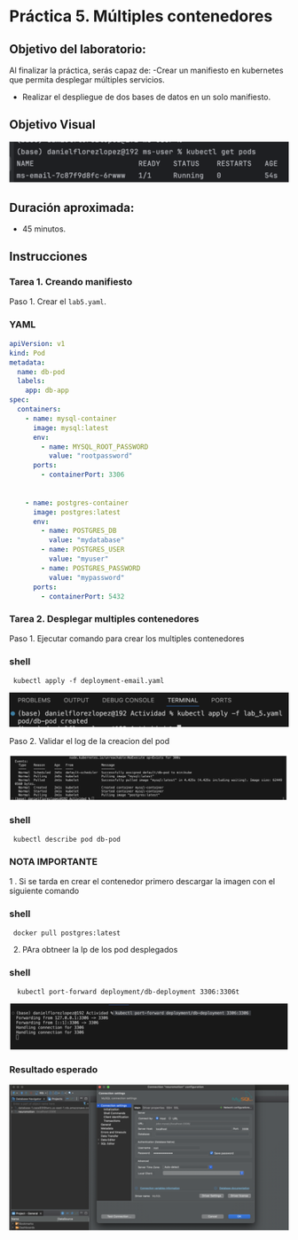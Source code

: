 # Práctica 5. Múltiples contenedores

## Objetivo del laboratorio:
Al finalizar la práctica, serás capaz de:
-Crear un manifiesto en kubernetes que permita desplegar múltiples servicios.
- Realizar el despliegue de dos bases de datos en un solo manifiesto.

## Objetivo Visual

![diagrama1](../images/Capitulo2/cap2_obt_final.png)

## Duración aproximada:
- 45 minutos.
  
## Instrucciones
### Tarea 1. Creando manifiesto

Paso 1. Crear el `lab5.yaml`.

### YAML
```YAML
apiVersion: v1
kind: Pod
metadata:
  name: db-pod
  labels:
    app: db-app
spec:
  containers:
    - name: mysql-container
      image: mysql:latest
      env:
        - name: MYSQL_ROOT_PASSWORD
          value: "rootpassword"
      ports:
        - containerPort: 3306


    - name: postgres-container
      image: postgres:latest
      env:
        - name: POSTGRES_DB
          value: "mydatabase"
        - name: POSTGRES_USER
          value: "myuser"
        - name: POSTGRES_PASSWORD
          value: "mypassword"
      ports:
        - containerPort: 5432
```

### Tarea 2. Desplegar multiples contenedores

Paso 1. Ejecutar comando para crear los multiples contenedores

### shell
```shell
 kubectl apply -f deployment-email.yaml
```

![diagrama1](../images/Capitulo5/Cap5_run_deploy.png)

Paso 2. Validar el log de la creacion del pod

![diagrama1](../images/Capitulo5/Cap5_run_deploy_1.png)

### shell
```shell
 kubectl describe pod db-pod
```

### NOTA IMPORTANTE

1 . Si se tarda en crear el contenedor primero descargar la imagen con el siguiente comando
### shell
```shell
 docker pull postgres:latest
```

2. PAra obtneer la Ip de los pod desplegados

### shell
```shell
  kubectl port-forward deployment/db-deployment 3306:3306t
```
![diagrama1](../images/Capitulo5/Cap5_run_deploy_2.png)
### Resultado esperado

![diagrama1](../images/Capitulo5/Cap5_esperado.png)
